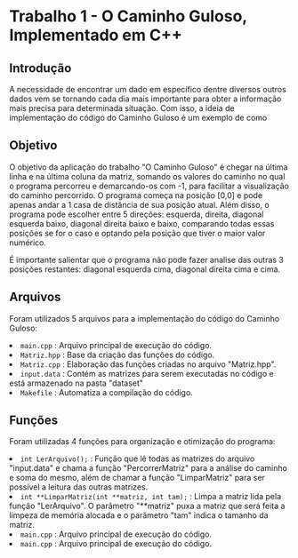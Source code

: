 # Trabalho 1 - O Caminho Guloso, Implementado em C++

<h2>Introdução </h2>

<p> A necessidade de encontrar um dado em específico dentre diversos outros dados vem se tornando cada dia mais importante para obter a informação mais precisa para determinada situação. Com isso, a ideia de implementação do código do Caminho Guloso é um exemplo de como  </p>


<h2>Objetivo</h2>

<p>O objetivo da aplicação do trabalho "O Caminho Guloso" é chegar na última linha e na última coluna da matriz, somando os valores do caminho no qual o programa percorreu e demarcando-os com -1, para facilitar a visualização do caminho percorrido. O programa começa na posição [0,0] e pode apenas andar a 1 casa de distância de sua posição atual. Além disso, o programa pode escolher entre 5 direções: esquerda, direita, diagonal esquerda baixo, diagonal direita baixo e baixo, comparando todas essas posições se for o caso e optando pela posição que tiver o maior valor numérico.  </p>

<p>É importante salientar que o programa não pode fazer analise das outras 3 posições restantes: diagonal esquerda cima, diagonal direita cima e cima.</p>


<h2>Arquivos</h2>

<p>Foram utilizados 5 arquivos para a implementação do código do Caminho Guloso:</p>


  <li><code>main.cpp</code> : Arquivo principal de execução do código. <br></li>
  <li><code>Matriz.hpp</code> : Base da criação das funções do código. <br></li>
  <li><code>Matriz.cpp</code> : Elaboração das funções criadas no arquivo "Matriz.hpp". <br></li>
  <li><code>input.data</code> : Contém as matrizes para serem executadas no código e está armazenado na pasta "dataset" <br></li>
  <li><code>Makefile</code> : Automatiza a compilação do código. <br></li>


<h2>Funções</h2>

<p>Foram utilizadas 4 funções para organização e otimização do programa:</p>

  <li><code>int LerArquivo();</code> : Função que lê todas as matrizes do arquivo "input.data" e chama a função "PercorrerMatriz" para a análise do caminho e soma do mesmo, além de chamar a função "LimparMatriz" para ser possível a leitura das outras matrizes.<br></li>
  <li><code>int **LimparMatriz(int **matriz, int tam);</code> : Limpa a matriz lida pela função "LerArquivo". O parâmetro "**matriz" puxa a matriz que será feita a limpeza de memória alocada e o parâmetro "tam" indica o tamanho da matriz.<br></li>
  <li><code>main.cpp</code> : Arquivo principal de execução do código. <br></li>
  <li><code>main.cpp</code> : Arquivo principal de execução do código. <br></li>
